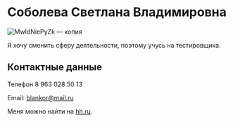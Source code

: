# Соболева Светлана Владимировна
![MwIdNiePyZk — копия](https://github.com/SobolevaSV/my-pages/assets/138288387/3c266b9a-73b2-4440-bd4f-fc1dd270f498)

Я хочу сменить сферу деятельности, поэтому учусь на тестировщика.

## Контактные данные
Телефон 8 963 028 50 13

Email: blankor@mail.ru

Меня можно найти на [hh.ru](https://chelyabinsk.hh.ru/applicant/resumes?hhtmFrom=main&hhtmFromLabel=header).
